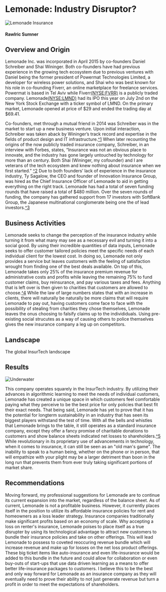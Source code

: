 # Lemonade: Industry Disruptor?
![Lemonade Insurance](https://www.lemonade.com/blog/wp-content/uploads/2017/10/illustration.png)

#### Rawlric Sumner

## Overview and Origin

Lemonade Inc. was incorporated in April 2015 by co-founders Daniel Schreiber and Shai Wininger. Both co-founders have had previous experience in the growing tech ecosystem due to previous ventures with Daniel being the former president of Powermat Technologies Limited, a developer for wireless power solutions, and Shai who was best known for his role in co-founding Fiverr, an online marketplace for freelance services. Powermat is based in Tel Aviv while Fiverr[(NYSE:FVRR)](https://www.nyse.com/quote/XNYS:FVRR) is a publicly traded company. Lemonade[(NYSE:LMND)]( https://www.nyse.com/quote/XNYS:LMND) had its IPO this year on July 2nd on the New York Stock Exchange with a ticker symbol of LMND. On the primary market, Lemonade opened at price of $29 and ended the trading day at $69.41. 

Co-founders, met through a mutual friend in 2014 was Schreiber was in the market to start up a new business venture. Upon initial interaction, Schreiber was taken aback by Wininger’s track record and expertise in the fields of product design and IT infrastructure.[^1](https://productmint.com/the-lemonade-insurance-business-model-how-does-lemonade-insurance-make-money/#:~:text=Shai%20Wininger%20and%20Daniel%20Schreiber,on%20in%20Tel%20Aviv%2C%20Israel.&text=Instead%20of%20selling%20insurance%20policies,become%20a%20licensed%20carrier%20itsel) When later recounting the origins of the now publicly traded insurance company, Schreiber, in an interview with Forbes, states, “Insurance was not an obvious place to innovate, and the industry has gone largely untouched by technology for more than an century. Both Shai (Wininger, my cofounder) and I are veterans of the tech ecosystem and knew nothing about insurance when we first started.” [^2](https://www.forbes.com/sites/afdhelaziz/2020/03/09/the-power-of-purpose-how-lemonade-is-disrupting-insurance-with-goodness-and-a-new-foundation/#554b53417288) Due to both founders’ lack of experience in the insurance industry, Ty Sagalow, the CEO and founder of Innovation Insurance Group, was hired as the Chief Insurance Officer of Lemonade to aid in getting everything on the right track. 
Lemonade has had a total of seven funding rounds that have raised a total of $480 million. Over the seven rounds of funding, the company has gathered support from 17 investors with SoftBank Group, the Japanese multinational conglomerate being one the of lead investors.[^3](https://www.crunchbase.com/organization/lemonade/company_financials#investors)

## Business Activities

Lemonade seeks to change the perception of the insurance industry while turning it from what many may see as a necessary evil and turning it into a social good. By using their incredible quantities of data inputs, Lemonade seeks to offer customer tailored policies meet the specific needs of each individual client for the lowest cost. In doing so, Lemonade not only provides a service but leaves customers with the feeling of satisfaction wrought from finding one of the best deals available. On top of this, Lemonade takes only 25% of the insurance premium revenue for administrative costs and profits while leaving the remaining 75% to fund customer claims, buy reinsurance, and pay various taxes and fees. Anything that is left over is then given to charities that customers are allowed to choose.[^4](https://www.forbes.com/sites/jeffkauflin/2019/05/02/lemonade-fintech-insurance-unicorn/#2206b6606cde) While the law of large numbers states that with an increase in clients, there will naturally be naturally be more claims that will require Lemonade to pay out, having customers come face to face with the possibility of stealing from charities they chose themselves, Lemonade leaves the onus choosing to falsify claims up to the individiduals. Using pre-existing social strucutes as a way of causing others to police themselves gives the new insurance company a leg up on competitors. 

## Landscape
The global InsurTech landscape 

## Results
![Underwater](https://static.seekingalpha.com/uploads/2020/9/23/saupload_0_3.jpeg)

This company operates squarely in the InsurTech industry. By utilizing their advances in algorithmic learning to meet the needs of individual customers, Lemonade has created a unique space in which customers feel comfortable paying what they perceive to be the best price for only policies that best fit their exact needs. That being said, Lemonade has yet to prove that it has the potential for longterm sustainability in an industry that has seen its biggest players withstand the test of time. With all the bells and whistles that Lemonade brings to the table, it still operates as a standard insurance company, except they offer a fancy promise of charitable donations to customers and show balance sheets indicated net losses to shareholders.[^5](https://insnerds.com/lemonade-hype/) While revolutionary in its proprietary use of advancements in technology, when it comes to insurance, it can still be seen as an "old man's game". The inability to speak to a human being, whether on the phone or in person, that will empathize with your plight may be a larger detriment than boon in the long run that prevents them from ever truly taking significant portions of market share. 

## Recommendations

Moving forward, my professional suggestions for Lemonade are to continue its current expansion into the market, regardless of the balance sheet. As of current, Lemonade is not a profitable business. However, it currently places itself in the position to utilize its affordable insurance policies for rent and homeowners as a loss leader strategy. Insurance companies traditionally make significant profits based on an economy of scale. Why accepting a loss on renter's insurance, Lemonade poises to place itself as a true disrupter by using its technological advantage to attract new customers to bundle their insurance policies and take on other offerings. This will lead Lemonade to possess to coveted reoccuring revenue bundle which will increase revenue and make up for losses on the net loss product offerings. 
These big ticket items like auto-insurance and even life-insurance would be added to this bundle in the future and could allow for collaboration or even buy-outs of start-ups that use data driven learning as a means to offer better life-insurance packages to customers. I believe this to be the best and only way forward for Lemonade as an insurance company as they will eventually need to prove their ability to not just generate revenue but turn a profit in order to meet the expectations of shareholders. 

